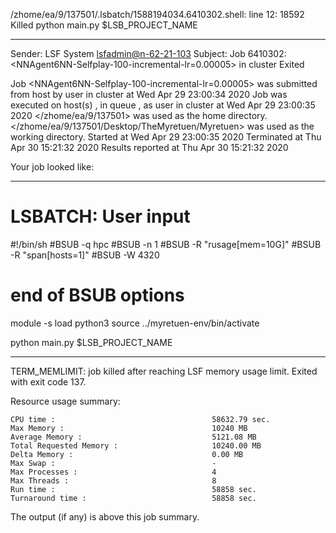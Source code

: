 /zhome/ea/9/137501/.lsbatch/1588194034.6410302.shell: line 12: 18592 Killed                  python main.py $LSB_PROJECT_NAME

------------------------------------------------------------
Sender: LSF System <lsfadmin@n-62-21-103>
Subject: Job 6410302: <NNAgent6NN-Selfplay-100-incremental-lr=0.00005> in cluster <dcc> Exited

Job <NNAgent6NN-Selfplay-100-incremental-lr=0.00005> was submitted from host <n-62-30-6> by user <s183914> in cluster <dcc> at Wed Apr 29 23:00:34 2020
Job was executed on host(s) <n-62-21-103>, in queue <hpc>, as user <s183914> in cluster <dcc> at Wed Apr 29 23:00:35 2020
</zhome/ea/9/137501> was used as the home directory.
</zhome/ea/9/137501/Desktop/TheMyretuen/Myretuen> was used as the working directory.
Started at Wed Apr 29 23:00:35 2020
Terminated at Thu Apr 30 15:21:32 2020
Results reported at Thu Apr 30 15:21:32 2020

Your job looked like:

------------------------------------------------------------
# LSBATCH: User input
#!/bin/sh
#BSUB -q hpc
#BSUB -n 1
#BSUB -R "rusage[mem=10G]"
#BSUB -R "span[hosts=1]"
#BSUB -W 4320
# end of BSUB options

module -s load python3
source ../myretuen-env/bin/activate

python main.py $LSB_PROJECT_NAME


------------------------------------------------------------

TERM_MEMLIMIT: job killed after reaching LSF memory usage limit.
Exited with exit code 137.

Resource usage summary:

    CPU time :                                   58632.79 sec.
    Max Memory :                                 10240 MB
    Average Memory :                             5121.08 MB
    Total Requested Memory :                     10240.00 MB
    Delta Memory :                               0.00 MB
    Max Swap :                                   -
    Max Processes :                              4
    Max Threads :                                8
    Run time :                                   58858 sec.
    Turnaround time :                            58858 sec.

The output (if any) is above this job summary.

